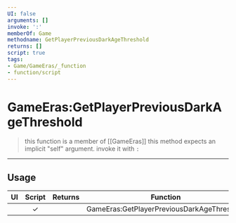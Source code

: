 ```yaml
---
UI: false
arguments: []
invoke: ':'
memberOf: Game
methodname: GetPlayerPreviousDarkAgeThreshold
returns: []
script: true
tags:
- Game/GameEras/_function
- function/script
---
```

# GameEras:GetPlayerPreviousDarkAgeThreshold
> this function is a member of [[GameEras]]
> this method expects an implicit "self" argument. invoke it with `:`
-----
## Usage
|  UI | Script | Returns | Function | Arguments |
|:---:|:------:|-------:|:--------:|:---------|
| |✓||GameEras:GetPlayerPreviousDarkAgeThreshold||

